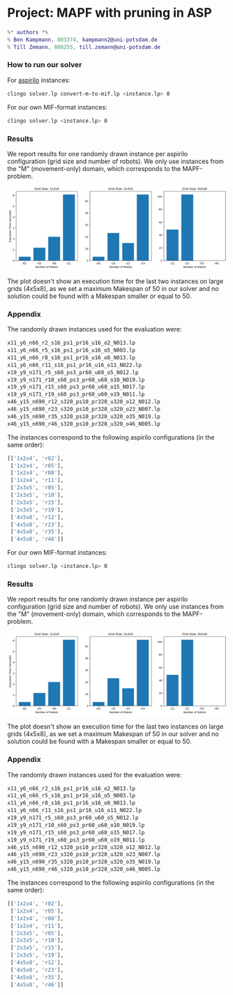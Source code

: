 # Project: MAPF with pruning in ASP

```lua
%* authors *%
% Ben Kampmann, 803374, kampmann2@uni-potsdam.de
% Till Zemann, 808255, till.zemann@uni-potsdam.de
```

### How to run our solver

For [aspirilo](https://asprilo.github.io/) instances:
```bash
clingo solver.lp convert-m-to-mif.lp <instance.lp> 0
```

For our own MIF-format instances:
```bash
clingo solver.lp <instance.lp> 0
```

### Results

We report results for one randomly drawn instance per aspirilo configuration (grid size and number of robots).
We only use instances from the "M" (movement-only) domain, which corresponds to the MAPF-problem.

![](images/fig1.png)

The plot doesn't show an execution time for the last two instances on large grids (4x5x8), as we set a maximum Makespan of 50 in our solver and no solution could be found with a Makespan smaller or equal to 50.

### Appendix

The randomly drawn instances used for the evaluation were:

```txt
x11_y6_n66_r2_s16_ps1_pr16_u16_o2_N013.lp
x11_y6_n66_r5_s16_ps1_pr16_u16_o5_N003.lp
x11_y6_n66_r8_s16_ps1_pr16_u16_o8_N013.lp
x11_y6_n66_r11_s16_ps1_pr16_u16_o11_N022.lp
x19_y9_n171_r5_s60_ps3_pr60_u60_o5_N012.lp
x19_y9_n171_r10_s60_ps3_pr60_u60_o10_N019.lp
x19_y9_n171_r15_s60_ps3_pr60_u60_o15_N017.lp
x19_y9_n171_r19_s60_ps3_pr60_u60_o19_N011.lp
x46_y15_n690_r12_s320_ps10_pr320_u320_o12_N012.lp
x46_y15_n690_r23_s320_ps10_pr320_u320_o23_N007.lp
x46_y15_n690_r35_s320_ps10_pr320_u320_o35_N019.lp
x46_y15_n690_r46_s320_ps10_pr320_u320_o46_N005.lp
```

The instances correspond to the following aspirilo configurations (in the same order):

```py
[['1x2x4', 'r02'],
 ['1x2x4', 'r05'],
 ['1x2x4', 'r08'],
 ['1x2x4', 'r11'],
 ['2x3x5', 'r05'],
 ['2x3x5', 'r10'],
 ['2x3x5', 'r15'],
 ['2x3x5', 'r19'],
 ['4x5x8', 'r12'],
 ['4x5x8', 'r23'],
 ['4x5x8', 'r35'],
 ['4x5x8', 'r46']]
```

For our own MIF-format instances:
```bash
clingo solver.lp <instance.lp> 0
```

### Results

We report results for one randomly drawn instance per aspirilo configuration (grid size and number of robots).
We only use instances from the "M" (movement-only) domain, which corresponds to the MAPF-problem.

![](images/fig1.png)

The plot doesn't show an execution time for the last two instances on large grids (4x5x8), as we set a maximum Makespan of 50 in our solver and no solution could be found with a Makespan smaller or equal to 50.

### Appendix

The randomly drawn instances used for the evaluation were:

```txt
x11_y6_n66_r2_s16_ps1_pr16_u16_o2_N013.lp
x11_y6_n66_r5_s16_ps1_pr16_u16_o5_N003.lp
x11_y6_n66_r8_s16_ps1_pr16_u16_o8_N013.lp
x11_y6_n66_r11_s16_ps1_pr16_u16_o11_N022.lp
x19_y9_n171_r5_s60_ps3_pr60_u60_o5_N012.lp
x19_y9_n171_r10_s60_ps3_pr60_u60_o10_N019.lp
x19_y9_n171_r15_s60_ps3_pr60_u60_o15_N017.lp
x19_y9_n171_r19_s60_ps3_pr60_u60_o19_N011.lp
x46_y15_n690_r12_s320_ps10_pr320_u320_o12_N012.lp
x46_y15_n690_r23_s320_ps10_pr320_u320_o23_N007.lp
x46_y15_n690_r35_s320_ps10_pr320_u320_o35_N019.lp
x46_y15_n690_r46_s320_ps10_pr320_u320_o46_N005.lp
```

The instances correspond to the following aspirilo configurations (in the same order):

```py
[['1x2x4', 'r02'],
 ['1x2x4', 'r05'],
 ['1x2x4', 'r08'],
 ['1x2x4', 'r11'],
 ['2x3x5', 'r05'],
 ['2x3x5', 'r10'],
 ['2x3x5', 'r15'],
 ['2x3x5', 'r19'],
 ['4x5x8', 'r12'],
 ['4x5x8', 'r23'],
 ['4x5x8', 'r35'],
 ['4x5x8', 'r46']]
```

